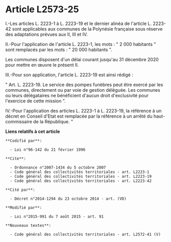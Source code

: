 # Article L2573-25

I.-Les articles L. 2223-1 à L. 2223-19 et le dernier alinéa de l'article L. 2223-42 sont applicables aux communes de la
Polynésie française sous réserve des adaptations prévues aux II, III et IV.

II.-Pour l'application de l'article L. 2223-1, les mots : " 2 000 habitants " sont remplacés par les mots : " 20 000
habitants ".

Les communes disposent d'un délai courant jusqu'au 31 décembre 2020 pour mettre en œuvre le présent II.

III.-Pour son application, l'article L. 2223-19 est ainsi rédigé :

" Art. L. 2223-19. Le service des pompes funèbres peut être exercé par les communes, directement ou par voie de gestion
déléguée. Les communes ou leurs délégataires ne bénéficient d'aucun droit d'exclusivité pour l'exercice de cette mission ".

IV.-Pour l'application des articles L. 2223-1 à L. 2223-19, la référence à un décret en Conseil d'Etat est remplacée par la
référence à un arrêté du haut-commissaire de la République. "

**Liens relatifs à cet article**

	**Codifié par**:

	  - Loi n°96-142 du 21 février 1996

	**Cite**:

	  - Ordonnance n°2007-1434 du 5 octobre 2007
	  - Code général des collectivités territoriales - art. L2223-1
	  - Code général des collectivités territoriales - art. L2223-19
	  - Code général des collectivités territoriales - art. L2223-42

	**Cité par**:

	  - Décret n°2014-1294 du 23 octobre 2014 - art. (VD)

	**Modifié par**:

	  - Loi n°2015-991 du 7 août 2015 - art. 91

	**Nouveaux textes**:

	  - Code général des collectivités territoriales - art. L2572-41 (V)
